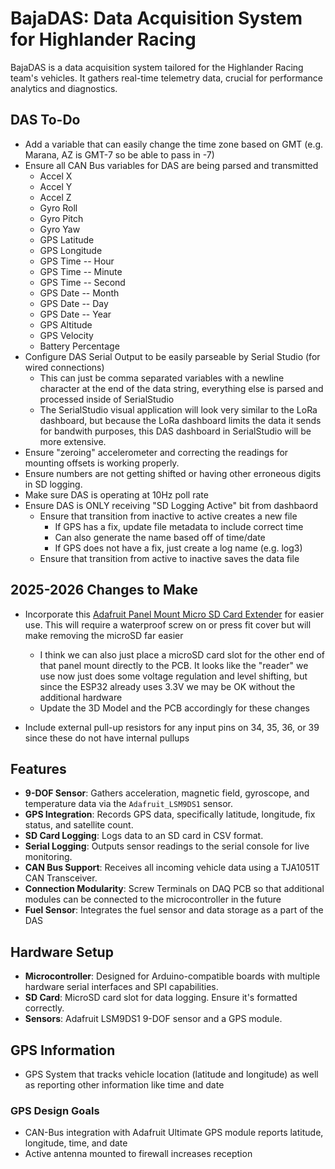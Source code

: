 # BajaDAS: Data Acquisition System for Highlander Racing

BajaDAS is a data acquisition system tailored for the Highlander Racing team's vehicles. It gathers real-time telemetry data, crucial for performance analytics and diagnostics.

## DAS To-Do

* Add a variable that can easily change the time zone based on GMT (e.g. Marana, AZ is GMT-7 so be able to pass in -7)
* Ensure all CAN Bus variables for DAS are being parsed and transmitted
   * Accel X
   * Accel Y
   * Accel Z
   * Gyro Roll
   * Gyro Pitch
   * Gyro Yaw
   * GPS Latitude
   * GPS Longitude
   * GPS Time -- Hour
   * GPS Time -- Minute
   * GPS Time -- Second
   * GPS Date -- Month
   * GPS Date -- Day
   * GPS Date -- Year
   * GPS Altitude
   * GPS Velocity
   * Battery Percentage
* Configure DAS Serial Output to be easily parseable by Serial Studio (for wired connections)
    * This can just be comma separated variables with a newline character at the end of the data string, everything else is parsed and processed inside of SerialStudio
    * The SerialStudio visual application will look very similar to the LoRa dashboard, but because the LoRa dashboard limits the data it sends for bandwith purposes, this DAS dashboard in SerialStudio will be more extensive.
* Ensure "zeroing" accelerometer and correcting the readings for mounting offsets is working properly.
* Ensure numbers are not getting shifted or having other erroneous digits in SD logging.
* Make sure DAS is operating at 10Hz poll rate
* Ensure DAS is ONLY receiving "SD Logging Active" bit from dashbaord
     * Ensure that transition from inactive to active creates a new file
         * If GPS has a fix, update file metadata to include correct time
         * Can also generate the name based off of time/date
         * If GPS does not have a fix, just create a log name (e.g. log3)
     * Ensure that transition from active to inactive saves the data file


## 2025-2026 Changes to Make

* Incorporate this [Adafruit Panel Mount Micro SD Card Extender](https://www.google.com/aclk?sa=l&ai=DChcSEwjj9bOK6cmKAxXBVEcBHVRjHN4YABASGgJxdQ&ae=2&aspm=1&co=1&ase=5&gclid=Cj0KCQiAvbm7BhC5ARIsAFjwNHsn8yJzOILmMZRqH4E_HPufaiggZcexFWYqg4a0y1KrF-u19AfAwZwaAi_wEALw_wcB&sig=AOD64_018L6tCDBYVmc7ekdmUu69rXhYmw&ctype=5&q=&ved=2ahUKEwjsy62K6cmKAxUiFFkFHVE7BFwQww8oAnoECAYQDA&adurl=) for easier use. This will require a waterproof screw on or press fit cover but will make removing the microSD far easier
     * I think we can also just place a microSD card slot for the other end of that panel mount directly to the PCB. It looks like the "reader" we use now just does some voltage regulation and level shifting, but since the ESP32 already uses 3.3V we may be OK without the additional hardware
     * Update the 3D Model and the PCB accordingly for these changes

* Include external pull-up resistors for any input pins on 34, 35, 36, or 39 since these do not have internal pullups

## Features

- **9-DOF Sensor**: Gathers acceleration, magnetic field, gyroscope, and temperature data via the `Adafruit_LSM9DS1` sensor.
- **GPS Integration**: Records GPS data, specifically latitude, longitude, fix status, and satellite count.
- **SD Card Logging**: Logs data to an SD card in CSV format.
- **Serial Logging**: Outputs sensor readings to the serial console for live monitoring.
- **CAN Bus Support**: Receives all incoming vehicle data using a TJA1051T CAN Transceiver.
- **Connection Modularity**: Screw Terminals on DAQ PCB so that additional modules can be connected to the microcontroller in the future
- **Fuel Sensor**: Integrates the fuel sensor and data storage as a part of the DAS

## Hardware Setup

- **Microcontroller**: Designed for Arduino-compatible boards with multiple hardware serial interfaces and SPI capabilities.
- **SD Card**: MicroSD card slot for data logging. Ensure it's formatted correctly.
- **Sensors**: Adafruit LSM9DS1 9-DOF sensor and a GPS module.

## GPS Information

* GPS System that tracks vehicle location (latitude and longitude) as well as reporting other information like time and date

### GPS Design Goals

* CAN-Bus integration with Adafruit Ultimate GPS module reports latitude, longitude, time, and date
* Active antenna mounted to firewall increases reception 
